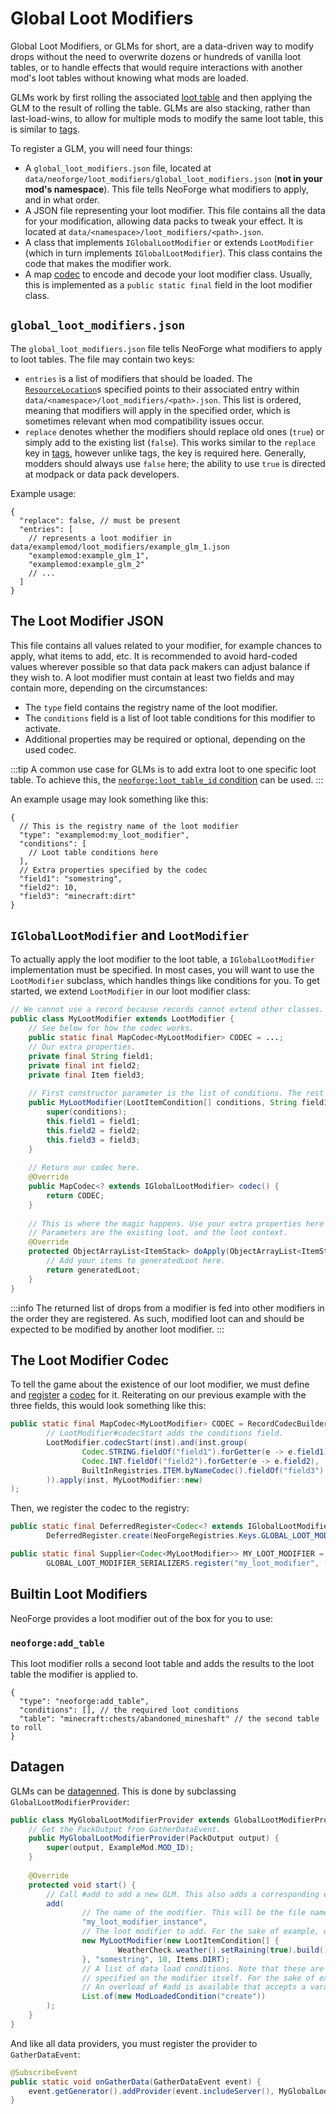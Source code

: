 # Global Loot Modifiers

Global Loot Modifiers, or GLMs for short, are a data-driven way to modify drops without the need to overwrite dozens or hundreds of vanilla loot tables, or to handle effects that would require interactions with another mod's loot tables without knowing what mods are loaded.

GLMs work by first rolling the associated [loot table][loottable] and then applying the GLM to the result of rolling the table. GLMs are also stacking, rather than last-load-wins, to allow for multiple mods to modify the same loot table, this is similar to [tags].

To register a GLM, you will need four things:

- A `global_loot_modifiers.json` file, located at `data/neoforge/loot_modifiers/global_loot_modifiers.json` (**not in your mod's namespace**). This file tells NeoForge what modifiers to apply, and in what order.
- A JSON file representing your loot modifier. This file contains all the data for your modification, allowing data packs to tweak your effect. It is located at `data/<namespace>/loot_modifiers/<path>.json`.
- A class that implements `IGlobalLootModifier` or extends `LootModifier` (which in turn implements `IGlobalLootModifier`). This class contains the code that makes the modifier work.
- A map [codec] to encode and decode your loot modifier class. Usually, this is implemented as a `public static final` field in the loot modifier class.

## `global_loot_modifiers.json`

The `global_loot_modifiers.json` file tells NeoForge what modifiers to apply to loot tables. The file may contain two keys:

- `entries` is a list of modifiers that should be loaded. The [`ResourceLocation`][resloc]s specified points to their associated entry within `data/<namespace>/loot_modifiers/<path>.json`. This list is ordered, meaning that modifiers will apply in the specified order, which is sometimes relevant when mod compatibility issues occur.
- `replace` denotes whether the modifiers should replace old ones (`true`) or simply add to the existing list (`false`). This works similar to the `replace` key in [tags], however unlike tags, the key is required here. Generally, modders should always use `false` here; the ability to use `true` is directed at modpack or data pack developers.

Example usage:

```json5
{
  "replace": false, // must be present
  "entries": [
    // represents a loot modifier in data/examplemod/loot_modifiers/example_glm_1.json
    "examplemod:example_glm_1",
    "examplemod:example_glm_2"
    // ...
  ]
}
```

## The Loot Modifier JSON

This file contains all values related to your modifier, for example chances to apply, what items to add, etc. It is recommended to avoid hard-coded values wherever possible so that data pack makers can adjust balance if they wish to. A loot modifier must contain at least two fields and may contain more, depending on the circumstances:

- The `type` field contains the registry name of the loot modifier.
- The `conditions` field is a list of loot table conditions for this modifier to activate.
- Additional properties may be required or optional, depending on the used codec.

:::tip
A common use case for GLMs is to add extra loot to one specific loot table. To achieve this, the [`neoforge:loot_table_id` condition][loottableid] can be used.
:::

An example usage may look something like this:

```json5
{
  // This is the registry name of the loot modifier
  "type": "examplemod:my_loot_modifier",
  "conditions": [
    // Loot table conditions here
  ],
  // Extra properties specified by the codec
  "field1": "somestring",
  "field2": 10,
  "field3": "minecraft:dirt"
}
```

## `IGlobalLootModifier` and `LootModifier`

To actually apply the loot modifier to the loot table, a `IGlobalLootModifier` implementation must be specified. In most cases, you will want to use the `LootModifier` subclass, which handles things like conditions for you. To get started, we extend `LootModifier` in our loot modifier class:

```java
// We cannot use a record because records cannot extend other classes.
public class MyLootModifier extends LootModifier {
    // See below for how the codec works.
    public static final MapCodec<MyLootModifier> CODEC = ...;
    // Our extra properties.
    private final String field1;
    private final int field2;
    private final Item field3;
    
    // First constructor parameter is the list of conditions. The rest is our extra properties.
    public MyLootModifier(LootItemCondition[] conditions, String field1, int field2, Item field3) {
        super(conditions);
        this.field1 = field1;
        this.field2 = field2;
        this.field3 = field3;
    }
    
    // Return our codec here.
    @Override
    public MapCodec<? extends IGlobalLootModifier> codec() {
        return CODEC;
    }
    
    // This is where the magic happens. Use your extra properties here if needed.
    // Parameters are the existing loot, and the loot context.
    @Override
    protected ObjectArrayList<ItemStack> doApply(ObjectArrayList<ItemStack> generatedLoot, LootContext context) {
        // Add your items to generatedLoot here.
        return generatedLoot;
    }
}
```

:::info
The returned list of drops from a modifier is fed into other modifiers in the order they are registered. As such, modified loot can and should be expected to be modified by another loot modifier.
:::

## The Loot Modifier Codec

To tell the game about the existence of our loot modifier, we must define and [register] a [codec] for it. Reiterating on our previous example with the three fields, this would look something like this:

```java
public static final MapCodec<MyLootModifier> CODEC = RecordCodecBuilder.mapCodec(inst -> 
        // LootModifier#codecStart adds the conditions field.
        LootModifier.codecStart(inst).and(inst.group(
                Codec.STRING.fieldOf("field1").forGetter(e -> e.field1),
                Codec.INT.fieldOf("field2").forGetter(e -> e.field2),
                BuiltInRegistries.ITEM.byNameCodec().fieldOf("field3").forGetter(e -> e.field3)
        )).apply(inst, MyLootModifier::new)
);
```

Then, we register the codec to the registry:

```java
public static final DeferredRegister<Codec<? extends IGlobalLootModifier>> GLOBAL_LOOT_MODIFIER_SERIALIZERS =
        DeferredRegister.create(NeoForgeRegistries.Keys.GLOBAL_LOOT_MODIFIER_SERIALIZERS, ExampleMod.MOD_ID);

public static final Supplier<Codec<MyLootModifier>> MY_LOOT_MODIFIER =
        GLOBAL_LOOT_MODIFIER_SERIALIZERS.register("my_loot_modifier", () -> MyLootModifier.CODEC);
```

## Builtin Loot Modifiers

NeoForge provides a loot modifier out of the box for you to use:

### `neoforge:add_table`

This loot modifier rolls a second loot table and adds the results to the loot table the modifier is applied to.

```json5
{
  "type": "neoforge:add_table",
  "conditions": [], // the required loot conditions
  "table": "minecraft:chests/abandoned_mineshaft" // the second table to roll
}
```

## Datagen

GLMs can be [datagenned][datagen]. This is done by subclassing `GlobalLootModifierProvider`:

```java
public class MyGlobalLootModifierProvider extends GlobalLootModifierProvider {
    // Get the PackOutput from GatherDataEvent.
    public MyGlobalLootModifierProvider(PackOutput output) {
        super(output, ExampleMod.MOD_ID);
    }
    
    @Override
    protected void start() {
        // Call #add to add a new GLM. This also adds a corresponding entry in global_loot_modifiers.json.
        add(
                // The name of the modifier. This will be the file name.
                "my_loot_modifier_instance",
                // The loot modifier to add. For the sake of example, we add a weather loot condition.
                new MyLootModifier(new LootItemCondition[] {
                        WeatherCheck.weather().setRaining(true).build()
                }, "somestring", 10, Items.DIRT);
                // A list of data load conditions. Note that these are unrelated to the loot conditions
                // specified on the modifier itself. For the sake of example, we add a mod loaded condition.
                // An overload of #add is available that accepts a vararg of conditions instead of a list.
                List.of(new ModLoadedCondition("create"))
        );
    }
}
```

And like all data providers, you must register the provider to `GatherDataEvent`:

```java
@SubscribeEvent
public static void onGatherData(GatherDataEvent event) {
    event.getGenerator().addProvider(event.includeServer(), MyGlobalLootModifierProvider::new);
}
```

[codec]: ../../../datastorage/codecs.md
[datagen]: ../../index.md#data-generation
[loottable]: index.md
[loottableid]: lootconditions#neoforgeloot_table_id
[register]: ../../../concepts/registries.md#methods-for-registering
[resloc]: ../../../misc/resourcelocation.md
[tags]: ../tags.md
